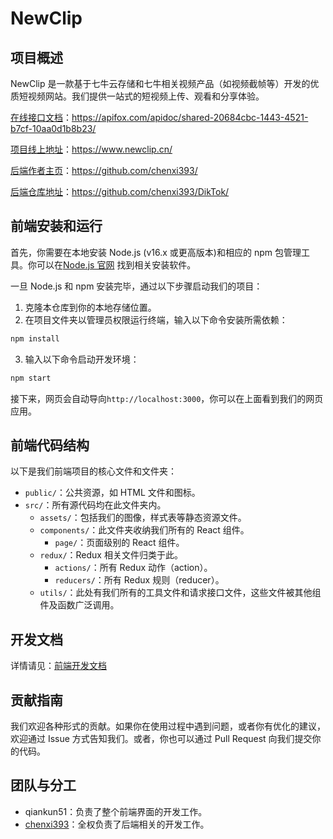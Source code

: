# NewClip

## 项目概述

NewClip 是一款基于七牛云存储和七牛相关视频产品（如视频截帧等）开发的优质短视频网站。我们提供一站式的短视频上传、观看和分享体验。

[在线接口文档](https://apifox.com/apidoc/shared-20684cbc-1443-4521-b7cf-10aa0d1b8b23)：https://apifox.com/apidoc/shared-20684cbc-1443-4521-b7cf-10aa0d1b8b23/

[项目线上地址](https://www.newclip.cn/)：https://www.newclip.cn/

[后端作者主页](https://github.com/chenxi393/)：https://github.com/chenxi393/

[后端仓库地址](https://github.com/chenxi393/DikTok/)：https://github.com/chenxi393/DikTok/

## 前端安装和运行

首先，你需要在本地安装 Node.js (v16.x 或更高版本)和相应的 npm 包管理工具。你可以在[Node.js 官网](https://nodejs.org/) 找到相关安装软件。

一旦 Node.js 和 npm 安装完毕，通过以下步骤启动我们的项目：

1. 克隆本仓库到你的本地存储位置。
2. 在项目文件夹以管理员权限运行终端，输入以下命令安装所需依赖：

```bash
npm install
```

3. 输入以下命令启动开发环境：

```bash
npm start
```

接下来，网页会自动导向`http://localhost:3000`，你可以在上面看到我们的网页应用。

## 前端代码结构

以下是我们前端项目的核心文件和文件夹：

- `public/`：公共资源，如 HTML 文件和图标。
- `src/`：所有源代码均在此文件夹内。
  - `assets/`：包括我们的图像，样式表等静态资源文件。
  - `components/`：此文件夹收纳我们所有的 React 组件。
    - `page/`：页面级别的 React 组件。
  - `redux/`：Redux 相关文件归类于此。
    - `actions/`：所有 Redux 动作（action）。
    - `reducers/`：所有 Redux 规则（reducer）。
  - `utils/`：此处有我们所有的工具文件和请求接口文件，这些文件被其他组件及函数广泛调用。

## 开发文档

详情请见：[前端开发文档](frontend/README.md)

## 贡献指南

我们欢迎各种形式的贡献。如果你在使用过程中遇到问题，或者你有优化的建议，欢迎通过 Issue 方式告知我们。或者，你也可以通过 Pull Request 向我们提交你的代码。

## 团队与分工

- qiankun51：负责了整个前端界面的开发工作。
- [chenxi393](https://github.com/chenxi393/)：全权负责了后端相关的开发工作。